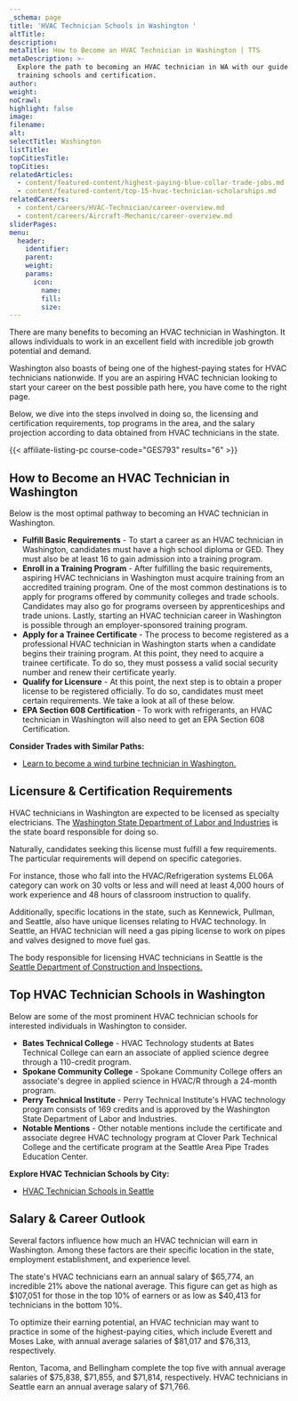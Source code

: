 ```yaml
---
_schema: page
title: 'HVAC Technician Schools in Washington '
altTitle:
description:
metaTitle: How to Become an HVAC Technician in Washington | TTS
metaDescription: >-
  Explore the path to becoming an HVAC technician in WA with our guide on
  training schools and certification.
author:
weight:
noCrawl:
highlight: false
image:
filename:
alt:
selectTitle: Washington
listTitle:
topCitiesTitle:
topCities:
relatedArticles:
  - content/featured-content/highest-paying-blue-collar-trade-jobs.md
  - content/featured-content/top-15-hvac-technician-scholarships.md
relatedCareers:
  - content/careers/HVAC-Technician/career-overview.md
  - content/careers/Aircraft-Mechanic/career-overview.md
sliderPages:
menu:
  header:
    identifier:
    parent:
    weight:
    params:
      icon:
        name:
        fill:
        size:
---
```

There are many benefits to becoming an HVAC technician in Washington. It allows individuals to work in an excellent field with incredible job growth potential and demand.

Washington also boasts of being one of the highest-paying states for HVAC technicians nationwide. If you are an aspiring HVAC technician looking to start your career on the best possible path here, you have come to the right page.

Below, we dive into the steps involved in doing so, the licensing and certification requirements, top programs in the area, and the salary projection according to data obtained from HVAC technicians in the state.

{{< affiliate-listing-pc course-code="GES793" results="6" >}}

## **How to Become an HVAC Technician in Washington**

Below is the most optimal pathway to becoming an HVAC technician in Washington.

* **Fulfill Basic Requirements** - To start a career as an HVAC technician in Washington, candidates must have a high school diploma or GED. They must also be at least 16 to gain admission into a training program.
* **Enroll in a Training Program** - After fulfilling the basic requirements, aspiring HVAC technicians in Washington must acquire training from an accredited training program. One of the most common destinations is to apply for programs offered by community colleges and trade schools. Candidates may also go for programs overseen by apprenticeships and trade unions. Lastly, starting an HVAC technician career in Washington is possible through an employer-sponsored training program.
* **Apply for a Trainee Certificate** - The process to become registered as a professional HVAC technician in Washington starts when a candidate begins their training program. At this point, they need to acquire a trainee certificate. To do so, they must possess a valid social security number and renew their certificate yearly.
* **Qualify for Licensure** - At this point, the next step is to obtain a proper license to be registered officially. To do so, candidates must meet certain requirements. We take a look at all of these below.
* **EPA Section 608 Certification** - To work with refrigerants, an HVAC technician in Washington will also need to get an EPA Section 608 Certification.

**Consider Trades with Similar Paths:**

* [Learn to become a wind turbine technician in Washington.](https://toptradeschools.com/near-you/wind-turbine-technician/new-york/)

## **Licensure & Certification Requirements**

HVAC technicians in Washington are expected to be licensed as specialty electricians. The [Washington State Department of Labor and Industries](https://www.lni.wa.gov/) is the state board responsible for doing so.

Naturally, candidates seeking this license must fulfill a few requirements. The particular requirements will depend on specific categories.

For instance, those who fall into the HVAC/Refrigeration systems EL06A category can work on 30 volts or less and will need at least 4,000 hours of work experience and 48 hours of classroom instruction to qualify.

Additionally, specific locations in the state, such as Kennewick, Pullman, and Seattle, also have unique licenses relating to HVAC technology. In Seattle, an HVAC technician will need a gas piping license to work on pipes and valves designed to move fuel gas.

The body responsible for licensing HVAC technicians in Seattle is the [Seattle Department of Construction and Inspections.](https://www.seattle.gov/sdci/)

## **Top HVAC Technician Schools in Washington**

Below are some of the most prominent HVAC technician schools for interested individuals in Washington to consider.

* **Bates Technical College** - HVAC Technology students at Bates Technical College can earn an associate of applied science degree through a 110-credit program.
* **Spokane Community College** - Spokane Community College offers an associate's degree in applied science in HVAC/R through a 24-month program.
* **Perry Technical Institute** - Perry Technical Institute's HVAC technology program consists of 169 credits and is approved by the Washington State Department of Labor and Industries.
* **Notable Mentions** - Other notable mentions include the certificate and associate degree HVAC technology program at Clover Park Technical College and the certificate program at the Seattle Area Pipe Trades Education Center.

**Explore HVAC Technician Schools by City:**

* [HVAC Technician Schools in Seattle](https://toptradeschools.com/near-you/hvac/washington/seattle/)

## **Salary & Career Outlook**

Several factors influence how much an HVAC technician will earn in Washington. Among these factors are their specific location in the state, employment establishment, and experience level.

The state's HVAC technicians earn an annual salary of $65,774, an incredible 21% above the national average. This figure can get as high as $107,051 for those in the top 10% of earners or as low as $40,413 for technicians in the bottom 10%.

To optimize their earning potential, an HVAC technician may want to practice in some of the highest-paying cities, which include Everett and Moses Lake, with annual average salaries of $81,017 and $76,313, respectively.

Renton, Tacoma, and Bellingham complete the top five with annual average salaries of $75,838, $71,855, and $71,814, respectively. HVAC technicians in Seattle earn an annual average salary of $71,766.